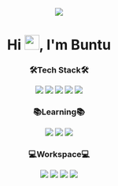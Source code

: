 <p align="center"><img src="https://capsule-render.vercel.app/api?type=slice&color=auto&height=300&section=header&text=Buntu's%20Github&fontSize=90"></p>
<h1 align="center">Hi <img src="https://raw.githubusercontent.com/iampavangandhi/iampavangandhi/master/gifs/Hi.gif" width="30px">, I'm Buntu</h1>

<h3 align="center">🛠️Tech Stack🛠️</h3>
<p align="center"><img src="https://img.shields.io/badge/C-ABB9CC?style=flat-square&logo=c&logoColor=white"/> <img src="https://img.shields.io/badge/C++-00599C?style=flat-square&logo=C%2B%2B&logoColor=white"/> <img src="https://img.shields.io/badge/C%20Sharp-007396?style=flat-square&logo=C%20Sharp&logoColor=white"/> <img src="https://img.shields.io/badge/Java-007396?style=flat-square&logo=Java&logoColor=white"/> <img src="https://img.shields.io/badge/Go-00ADD8?style=flat-square&logo=Go&logoColor=white"/> </p>


<h3 align="center">📚Learning📚</h3>
<p align="center"><img src="https://img.shields.io/badge/HTML5-E34F26?style=flat-square&logo=html5&logoColor=white"/> <img src="https://img.shields.io/badge/PHP-777BB4?style=flat-square&logo=php&logoColor=white"/> <img src="https://img.shields.io/badge/React-61DAFB?style=flat-square&logo=React&logoColor=white"/></p>


<h3 align="center">💻Workspace💻</h3>
<p align="center"><img src="https://img.shields.io/badge/Visual%20Studio-5C2D91?style=flat-square&logo=Visual%20Studio&logoColor=white"/> <img src="https://img.shields.io/badge/Visual%20Studio%20Code-007ACC?style=flat-square&logo=Visual%20Studio%20Code&logoColor=white"/> <img src="https://img.shields.io/badge/IntelliJ%20IDEA-000000?style=flat-square&logo=IntelliJ%20IDEA&logoColor=white"/> <img src="https://img.shields.io/badge/Rider-000000?style=flat-square&logo=Rider&logoColor=white"/></p>
